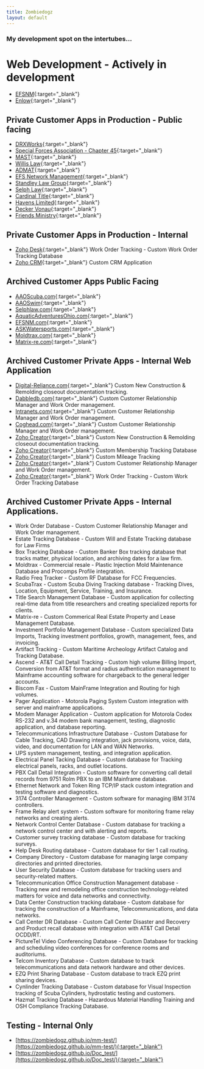 ```yaml
---
title: Zombiedogz
layout: default
---
```


### My development spot on the intertubes...


# Web Development - Actively in development
- [EFSNM](https://zombiedogz.github.io/efsnm/){:target="_blank"}
- [Enlow](https://zombiedogz.github.io/enlow){:target="_blank"}

## Private Customer Apps in Production - Public facing
- [DRXWorks](https://www.drxworks.com/){:target="_blank"}
- [Special Forces Association - Chapter 45](https://www.sfa45.org/){:target="_blank"}
- [MAST](https://www.ohiomast.org/){:target="_blank"}
- [Willis Law](https://www.willislawohio.com/){:target="_blank"}
- [ADMAT](https://www.admat.org.uk/){:target="_blank"}
- [EFS Network Management](https://efsnm.com/){:target="_blank"}
- [Standley Law Group](https://www.standleyllp.com/){:target="_blank"}
- [Selph Law](https://www.selphlaw.com/){:target="_blank"}
- [Cardinal Title](https://cardinaltitle.com/){:target="_blank"}
- [Havens Limited](https://havenslimited.com/){:target="_blank"}
- [Decker Vonau](https://www.decker-vonau.com/){:target="_blank"}
- [Friends Ministry](http://friendsministry.org/){:target="_blank"}

## Private Customer Apps in Production - Internal
- [Zoho Desk](https://www.zoho.com/desk/){:target="_blank"} Work Order Tracking - Custom Work Order Tracking Database
- [Zoho CRM](https://www.zoho.com/crm/){:target="_blank"} Custom CRM Application


## Archived Customer Apps Public Facing
- [AAOScuba.com](https://web.archive.org/web/20180313163542/https://www.aaoscuba.com/){:target="_blank"}
- [AAOSwim](https://web.archive.org/web/20180411062420/http://www.aaoswim.com/){:target="_blank"}
- [Selphlaw.com](https://web.archive.org/web/20170528132934/http://www.selphlaw.com/){:target="_blank"}
- [AquaticAdventuresOhio.com](https://web.archive.org/web/20160325172147/http://www.aquaticadventuresohio.com/){:target="_blank"}
- [EFSNM.com](https://web.archive.org/web/20070212212237/http://www.efsnm.com/){:target="_blank"}
- [ASKWatersports.com](https://web.archive.org/web/20020331052902/http://www.askwatersports.com/){:target="_blank"}
- [Moldtrax.com](https://web.archive.org/web/20130205203904/http://www.moldtrax.com/){:target="_blank"}
- [Matrix-re.com](https://web.archive.org/web/20000408160721/http://www.matrix-re.com/){:target="_blank"}

## Archived Customer Private Apps - Internal Web Application
- [Digital-Reliance.com](https://digital-reliance.com){:target="_blank"} Custom New Construction & Remolding closeout documentation tracking.
- [Dabbledb.com](https://web.archive.org/web/20110101091331/http://dabbledb.com/){:target="_blank"} Custom Customer Relationship Manager and Work Order management.
- [Intranets.com](https://web.archive.org/web/20050403165155/http://www.intranets.com/default.asp){:target="_blank"} Custom Customer Relationship Manager and Work Order management.
- [Coghead.com](https://web.archive.org/web/20081217211617/http://www.coghead.com/){:target="_blank"} Custom Customer Relationship Manager and Work Order management.
- [Zoho Creator](https://www.zoho.com/creator/){:target="_blank"} Custom New Construction & Remolding closeout documentation tracking.
- [Zoho Creator](https://www.zoho.com/creator/){:target="_blank"} Custom Membership Tracking Database
- [Zoho Creator](https://www.zoho.com/creator/){:target="_blank"} Custom Mileage Tracking
- [Zoho Creator](https://www.zoho.com/creator/){:target="_blank"} Custom Customer Relationship Manager and Work Order management.
- [Zoho Creator](https://www.zoho.com/creator/){:target="_blank"} Work Order Tracking - Custom Work Order Tracking Database


## Archived Customer Private Apps - Internal Applications.
- Work Order Database - Custom Customer Relationship Manager and Work Order management.
- Estate Tracking Database - Custom Will and Estate Tracking database for Law Firms
- Box Tracking Database - Custom Banker Box tracking database that tracks matter, physical location, and archiving dates for a law firm.
- Moldtrax - Commercial resale - Plastic Injection Mold Maintenance Database and Procomps Profile integration.
- Radio Freq Tracker - Custom RF Database for FCC Frequencies.
- ScubaTrax - Custom Scuba Diving Tracking database - Tracking Dives, Location, Equipment, Service, Training, and Insurance.
- Title Search Management Database - Custom application for collecting real-time data from title researchers and creating specialized reports for clients.
- Matrix-re - Custom Commerical Real Estate Property and Lease Management Database.
- Investment Portfolio Management Database - Custom specialized Data Imports, Tracking investment portfolios, growth, management, fees, and invoicing.
- Artifact Tracking - Custom Maritime Archeology Artifact Catalog and Tracking Database.
- Ascend - AT&T Call Detail Tracking - Custom high volume Billing Import, Conversion from AT&T format and radius authentication management to Mainframe accounting software for chargeback to the general ledger accounts.
- Biscom Fax - Custom MainFrame Integration and Routing for high volumes.
- Pager Application - Motorola Paging System Custom integration with server and mainframe applications.
- Modem Manager Application - Custom application for Motorola Codex RS-232 and v.34 modem bank management, testing, diagnostic application, and database reporting.
- Telecommunications Infrastructure Database - Custom Database for Cable Tracking, CAD Drawing integration, jack provisions, voice, data, video, and documentation for LAN and WAN Networks.
- UPS system management, testing, and integration application.
- Electrical Panel Tacking Database - Custom database for Tracking electrical panels, racks, and outlet locations.
- PBX Call Detail Integration - Custom software for converting call detail records from 9751 Rolm PBX to an IBM Mainframe database. 
- Ethernet Network and Token Ring TCP/IP stack custom integration and testing software and diagnostics.
- 3174 Controller Management - Custom software for managing IBM 3174 controllers.
- Frame Relay alert system - Custom software for monitoring frame relay networks and creating alerts.
- Network Control Center Database - Custom database for tracking a network control center and with alerting and reports.
- Customer survey tracking database - Custom database for tracking surveys.
- Help Desk Routing database - Custom database for tier 1 call routing.
- Company Directory - Custom database for managing large company directories and printed directories.
- User Security Database - Custom database for tracking users and security-related matters.
- Telecommunication Office Construction Management database - Tracking new and remodeling office construction technology-related matters for voice and data networks and connectivity.
- Data Center Construction tracking database - Custom database for tracking the construction of a Mainframe, Telecommunications, and data networks.
- Call Center DR Database - Custom Call Center Disaster and Recovery and Product recall database with integration with AT&T Call Detail OCDD/RT.
- PictureTel Video Conferencing Database - Custom Database for tracking and scheduling video conferences for conference rooms and auditoriums.
- Telcom Inventory Database - Custom database to track telecommunications and data network hardware and other devices.
- EZQ Print Sharing Database - Custom database to track EZQ print sharing devices.
- Cynlinder Tracking Database - Custom database for Visual Inspection tracking of Scuba Cylinders, hydrostatic testing and customers.
- Hazmat Tracking Database - Hazardous Material Handling Training and OSH Compliance Tracking Database. 

## Testing - Internal Only
- [https://zombiedogz.github.io/mm-test/](https://zombiedogz.github.io/mm-test/){:target="_blank"}
- [https://zombiedogz.github.io/Doc_test/](https://zombiedogz.github.io/Doc_test/){:target="_blank"}

